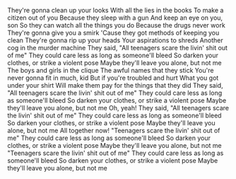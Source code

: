 They're gonna clean up your looks
With all the lies in the books
To make a citizen out of you
Because they sleep with a gun
And keep an eye on you, son
So they can watch all the things you do
Because the drugs never work
They're gonna give you a smirk
'Cause they got methods of keeping you clean
They're gonna rip up your heads
Your aspirations to shreds
Another cog in the murder machine
They said, "All teenagers scare the livin' shit out of me"
They could care less as long as someone'll bleed
So darken your clothes, or strike a violent pose
Maybe they'll leave you alone, but not me
The boys and girls in the clique
The awful names that they stick
You're never gonna fit in much, kid
But if you're troubled and hurt
What you got under your shirt
Will make them pay for the things that they did
They said, "All teenagers scare the livin' shit out of me"
They could care less as long as someone'll bleed
So darken your clothes, or strike a violent pose
Maybe they'll leave you alone, but not me
Oh, yeah!
They said, "All teenagers scare the livin' shit out of me"
They could care less as long as someone'll bleed
So darken your clothes, or strike a violent pose
Maybe they'll leave you alone, but not me
All together now!
"Teenagers scare the livin' shit out of me"
They could care less as long as someone'll bleed
So darken your clothes, or strike a violent pose
Maybe they'll leave you alone, but not me
"Teenagers scare the livin' shit out of me"
They could care less as long as someone'll bleed
So darken your clothes, or strike a violent pose
Maybe they'll leave you alone, but not me